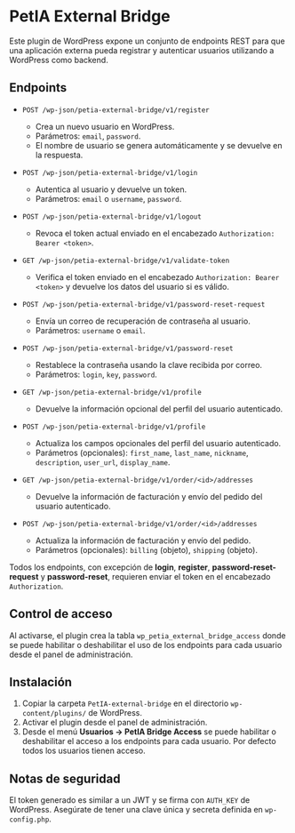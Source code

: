 # PetIA External Bridge

Este plugin de WordPress expone un conjunto de endpoints REST para que una aplicación externa pueda registrar y autenticar usuarios utilizando a WordPress como backend.

## Endpoints

- `POST /wp-json/petia-external-bridge/v1/register`
  - Crea un nuevo usuario en WordPress.
  - Parámetros: `email`, `password`.
  - El nombre de usuario se genera automáticamente y se devuelve en la respuesta.

- `POST /wp-json/petia-external-bridge/v1/login`
  - Autentica al usuario y devuelve un token.
  - Parámetros: `email` o `username`, `password`.

- `POST /wp-json/petia-external-bridge/v1/logout`
  - Revoca el token actual enviado en el encabezado `Authorization: Bearer <token>`.

- `GET /wp-json/petia-external-bridge/v1/validate-token`
  - Verifica el token enviado en el encabezado `Authorization: Bearer <token>` y devuelve los datos del usuario si es válido.

- `POST /wp-json/petia-external-bridge/v1/password-reset-request`
  - Envía un correo de recuperación de contraseña al usuario.
  - Parámetros: `username` o `email`.

- `POST /wp-json/petia-external-bridge/v1/password-reset`
  - Restablece la contraseña usando la clave recibida por correo.
  - Parámetros: `login`, `key`, `password`.

- `GET /wp-json/petia-external-bridge/v1/profile`
  - Devuelve la información opcional del perfil del usuario autenticado.

- `POST /wp-json/petia-external-bridge/v1/profile`
  - Actualiza los campos opcionales del perfil del usuario autenticado.
  - Parámetros (opcionales): `first_name`, `last_name`, `nickname`, `description`, `user_url`, `display_name`.

- `GET /wp-json/petia-external-bridge/v1/order/<id>/addresses`
  - Devuelve la información de facturación y envío del pedido del usuario autenticado.

- `POST /wp-json/petia-external-bridge/v1/order/<id>/addresses`
  - Actualiza la información de facturación y envío del pedido.
  - Parámetros (opcionales): `billing` (objeto), `shipping` (objeto).

Todos los endpoints, con excepción de **login**, **register**, **password-reset-request** y **password-reset**, requieren enviar el token en el encabezado `Authorization`.

## Control de acceso

Al activarse, el plugin crea la tabla `wp_petia_external_bridge_access` donde se puede habilitar o deshabilitar el uso de los endpoints para cada usuario desde el panel de administración.

## Instalación

1. Copiar la carpeta `PetIA-external-bridge` en el directorio `wp-content/plugins/` de WordPress.
2. Activar el plugin desde el panel de administración.
3. Desde el menú **Usuarios → PetIA Bridge Access** se puede habilitar o deshabilitar el acceso a los endpoints para cada usuario. Por defecto todos los usuarios tienen acceso.

## Notas de seguridad

El token generado es similar a un JWT y se firma con `AUTH_KEY` de WordPress. Asegúrate de tener una clave única y secreta definida en `wp-config.php`.
